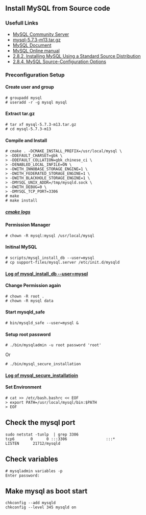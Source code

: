 ## Install MySQL from Source code

### Usefull Links
- [MySQL Community Server](http://dev.mysql.com/downloads/mysql/)
- [mysql-5.7.3-m13.tar.gz](http://cdn.mysql.com/Downloads/MySQL-5.7/mysql-5.7.3-m13.tar.gz)
- [MySQL Document](http://dev.mysql.com/doc/)
- [MySQL Online manual](http://dev.mysql.com/doc/refman/5.7/en/)
- [2.8.2. Installing MySQL Using a Standard Source Distribution](http://dev.mysql.com/doc/refman/5.7/en/installing-source-distribution.html)
- [2.8.4. MySQL Source-Configuration Options](http://dev.mysql.com/doc/refman/5.7/en/source-configuration-options.html)

### Preconfiguration Setup
#### Create user and group

    # groupadd mysql
    # useradd -r -g mysql mysql

#### Extract tar.gz

    # tar xf mysql-5.7.3-m13.tar.gz
    # cd mysql-5.7.3-m13

#### Compile and Install

    # cmake . -DCMAKE_INSTALL_PREFIX=/usr/local/mysql \
    > -DDEFAULT_CHARSET=gbk \
    > -DDEFAULT_COLLATION=gbk_chinese_ci \
    > -DENABLED_LOCAL_INFILE=ON \
    > -DWITH_INNOBASE_STORAGE_ENGINE=1 \
    > -DWITH_FEDERATED_STORAGE_ENGINE=1 \
    > -DWITH_BLACKHOLE_STORAGE_ENGINE=1 \
    > -DMYSQL_UNIX_ADDR=/tmp/mysqld.sock \
    > -DWITH_DEBUG=0 \
    > -DMYSQL_TCP_PORT=3306
    # make
    # make install

##### [cmake logs](https://github.com/Marslo/MyNotes/blob/master/MySQL/MySQL_Cmake_Logs.md)

#### Permission Manager

    # chown -R mysql:mysql /usr/local/mysql

#### Initinal MySQL

    # scripts/mysql_install_db --user=mysql
    # cp support-files/mysql.server /etc/init.d/mysqld

#### [Log of mysql_install_db --user=mysql](https://github.com/Marslo/MyNotes/blob/master/MySQL/mysql_install_db.md)

#### Change Permission again

    # chown -R root .
    # chown -R mysql data

#### Start mysqld_safe

    # bin/mysqld_safe --user=mysql &

#### Setup root password

    # ./bin/mysqladmin -u root password 'root'
Or

    # ./bin/mysql_secure_installation

#### [Log of mysql_secure_installatioin](https://github.com/Marslo/MyNotes/blob/master/MySQL/mysql_secure_installation.md)

#### Set Environment

    # cat >> /etc/bash.bashrc << EOF
    > export PATH=/usr/local/mysql/bin:$PATH
    > EOF

## Check the mysql port

    sudo netstat -tunlp  | grep 3306
    tcp6       0      0 :::3306                 :::*                    LISTEN      21712/mysqld

## Check variables

    # mysqladmin variables -p
    Enter password:

## Make mysql as boot start

    chkconfig --add mysqld
    chkconfig --level 345 mysqld on

